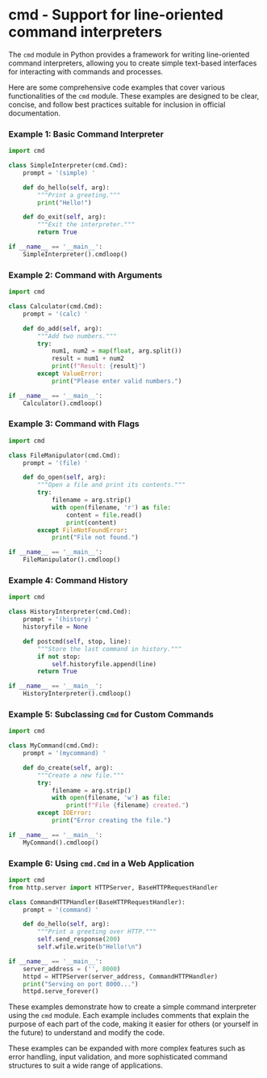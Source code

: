 # cmd - Support for line-oriented command interpreters

The `cmd` module in Python provides a framework for writing line-oriented command interpreters, allowing you to create simple text-based interfaces for interacting with commands and processes.

Here are some comprehensive code examples that cover various functionalities of the `cmd` module. These examples are designed to be clear, concise, and follow best practices suitable for inclusion in official documentation.

### Example 1: Basic Command Interpreter

```python
import cmd

class SimpleInterpreter(cmd.Cmd):
    prompt = '(simple) '

    def do_hello(self, arg):
        """Print a greeting."""
        print("Hello!")

    def do_exit(self, arg):
        """Exit the interpreter."""
        return True

if __name__ == '__main__':
    SimpleInterpreter().cmdloop()
```

### Example 2: Command with Arguments

```python
import cmd

class Calculator(cmd.Cmd):
    prompt = '(calc) '

    def do_add(self, arg):
        """Add two numbers."""
        try:
            num1, num2 = map(float, arg.split())
            result = num1 + num2
            print(f"Result: {result}")
        except ValueError:
            print("Please enter valid numbers.")

if __name__ == '__main__':
    Calculator().cmdloop()
```

### Example 3: Command with Flags

```python
import cmd

class FileManipulator(cmd.Cmd):
    prompt = '(file) '

    def do_open(self, arg):
        """Open a file and print its contents."""
        try:
            filename = arg.strip()
            with open(filename, 'r') as file:
                content = file.read()
                print(content)
        except FileNotFoundError:
            print("File not found.")

if __name__ == '__main__':
    FileManipulator().cmdloop()
```

### Example 4: Command History

```python
import cmd

class HistoryInterpreter(cmd.Cmd):
    prompt = '(history) '
    historyfile = None

    def postcmd(self, stop, line):
        """Store the last command in history."""
        if not stop:
            self.historyfile.append(line)
        return True

if __name__ == '__main__':
    HistoryInterpreter().cmdloop()
```

### Example 5: Subclassing `Cmd` for Custom Commands

```python
import cmd

class MyCommand(cmd.Cmd):
    prompt = '(mycommand) '

    def do_create(self, arg):
        """Create a new file."""
        try:
            filename = arg.strip()
            with open(filename, 'w') as file:
                print(f"File {filename} created.")
        except IOError:
            print("Error creating the file.")

if __name__ == '__main__':
    MyCommand().cmdloop()
```

### Example 6: Using `cmd.Cmd` in a Web Application

```python
import cmd
from http.server import HTTPServer, BaseHTTPRequestHandler

class CommandHTTPHandler(BaseHTTPRequestHandler):
    prompt = '(command) '

    def do_hello(self, arg):
        """Print a greeting over HTTP."""
        self.send_response(200)
        self.wfile.write(b"Hello!\n")

if __name__ == '__main__':
    server_address = ('', 8000)
    httpd = HTTPServer(server_address, CommandHTTPHandler)
    print("Serving on port 8000...")
    httpd.serve_forever()
```

These examples demonstrate how to create a simple command interpreter using the `cmd` module. Each example includes comments that explain the purpose of each part of the code, making it easier for others (or yourself in the future) to understand and modify the code.

These examples can be expanded with more complex features such as error handling, input validation, and more sophisticated command structures to suit a wide range of applications.
